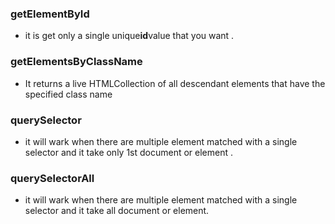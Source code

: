 ### getElementById
- it is get only a single unique**id**value that you want .
### getElementsByClassName 
- It returns a live HTMLCollection of all descendant elements that have the specified class name 
### querySelector 
- it will wark when there are  multiple element matched with a single selector and it take only 1st document or  element .
### querySelectorAll
- it will wark when there are  multiple element matched with a single selector and it take all document or  element. 

